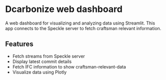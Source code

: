 # Dcarbonize web dashboard


A web dashboard for visualizing and analyzing data using Streamlit. This app connects to the Speckle server to fetch craftsman relevant information.


## Features

- Fetch streams from Speckle server
- Display latest commit details
- Fetch IFC information to show craftsman-relevant-data
- Visualize data using Plotly
